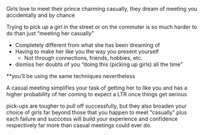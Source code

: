 




Girls love to meet their prince charming casually, they dream of meeting you accidentally and by chance



Trying to pick up a girl in the street or on the commuter is so much harder to do than just “meeting her casually”
- Completely different from what she has been dreaming of 
- Having to make her like you the way you present yourself
	- Not through connections, friends, hobbies, etc.
- dismiss her doubts of you “doing this (picking up girls) all the time”


**you’ll be using the same techniques nevertheless


A casual meeting simplifies your task of getting her to like you and has a higher probability of her coming to expect a LTR once things get serious

pick-ups are tougher to pull off successfully, but they also broaden your choice of girls far beyond those that you happen to meet “casually” plus each failure and succcess will build your experience and confidence respectively far more than casual meetings could ever do.













